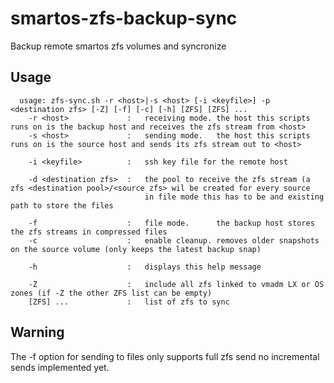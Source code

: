 # smartos-zfs-backup-sync

Backup remote smartos zfs volumes and syncronize

## Usage

```
  usage: zfs-sync.sh -r <host>|-s <host> [-i <keyfile>] -p <destination zfs> [-Z] [-f] [-c] [-h] [ZFS] [ZFS] ...
    -r <host>             :   receiving mode. the host this scripts runs on is the backup host and receives the zfs stream from <host>
    -s <host>             :   sending mode.   the host this scripts runs on is the source host and sends its zfs stream out to <host>

    -i <keyfile>          :   ssh key file for the remote host

    -d <destination zfs>  :   the pool to receive the zfs stream (a zfs <destination pool>/<source zfs> wil be created for every source
                              in file mode this has to be and existing path to store the files

    -f                    :   file mode.      the backup host stores the zfs streams in compressed files
    -c                    :   enable cleanup. removes older snapshots on the source volume (only keeps the latest backup snap)

    -h                    :   displays this help message

    -Z                    :   include all zfs linked to vmadm LX or OS zones (if -Z the other ZFS list can be empty)
    [ZFS] ...             :   list of zfs to sync

```

## Warning

The -f option for sending to files only supports full zfs send no incremental sends implemented yet.